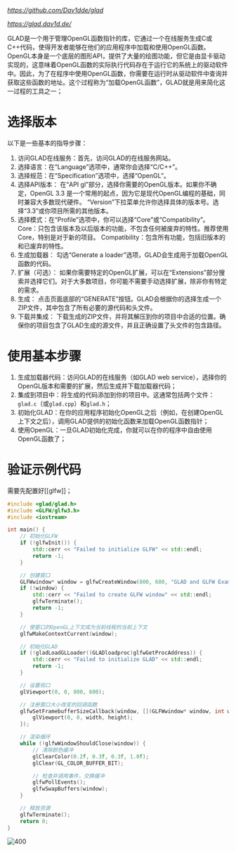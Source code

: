 *https://github.com/Dav1dde/glad*

*https://glad.dav1d.de/*

GLAD是一个用于管理OpenGL函数指针的库，它通过一个在线服务生成C或C++代码，使得开发者能够在他们的应用程序中加载和使用OpenGL函数。OpenGL本身是一个底层的图形API，提供了大量的绘图功能，但它是由显卡驱动实现的，这意味着OpenGL函数的实际执行代码存在于运行它的系统上的驱动软件中。因此，为了在程序中使用OpenGL函数，你需要在运行时从驱动软件中查询并获取这些函数的地址。这个过程称为“加载OpenGL函数”，GLAD就是用来简化这一过程的工具之一；

# 选择版本

以下是一些基本的指导步骤：
1. 访问GLAD在线服务：首先，访问GLAD的在线服务网站。
2. 选择语言：在“Language”选项中，通常你会选择“C/C++”。
3. 选择规范：在“Specification”选项中，选择“OpenGL”。
4. 选择API版本：
	在“API gl”部分，选择你需要的OpenGL版本。如果你不确定，OpenGL 3.3 是一个常用的起点，因为它是现代OpenGL编程的基础，同时兼容大多数现代硬件。
	“Version”下拉菜单允许你选择具体的版本号。选择“3.3”或你项目所需的其他版本。
5. 选择模式：在“Profile”选项中，你可以选择“Core”或“Compatibility”。
	Core：只包含该版本及以后版本的功能，不包含任何被废弃的特性。推荐使用Core，特别是对于新的项目。
	Compatibility：包含所有功能，包括旧版本的和已废弃的特性。
6. 生成加载器：
	勾选“Generate a loader”选项，GLAD会生成用于加载OpenGL函数的代码。
7. 扩展（可选）：
	如果你需要特定的OpenGL扩展，可以在“Extensions”部分搜索并选择它们。对于大多数项目，你可能不需要手动选择扩展，除非你有特定的需求。
8. 生成：
	点击页面底部的“GENERATE”按钮。GLAD会根据你的选择生成一个ZIP文件，其中包含了所有必要的源代码和头文件。
9. 下载并集成：
	下载生成的ZIP文件，并将其解压到你的项目中合适的位置。确保你的项目包含了GLAD生成的源文件，并且正确设置了头文件的包含路径。

# 使用基本步骤

1. 生成加载器代码：访问GLAD的在线服务（如GLAD web service），选择你的OpenGL版本和需要的扩展，然后生成并下载加载器代码；
2. 集成到项目中：将生成的代码添加到你的项目中。这通常包括两个文件：`glad.c`（或`glad.cpp`）和`glad.h`；
3. 初始化GLAD：在你的应用程序初始化OpenGL之后（例如，在创建OpenGL上下文之后），调用GLAD提供的初始化函数来加载OpenGL函数指针；
4. 使用OpenGL：一旦GLAD初始化完成，你就可以在你的程序中自由使用OpenGL函数了；

# 验证示例代码

需要先配置好[[glfw]]；

```cpp
#include <glad/glad.h>
#include <GLFW/glfw3.h>
#include <iostream>

int main() {
    // 初始化GLFW
    if (!glfwInit()) {
        std::cerr << "Failed to initialize GLFW" << std::endl;
        return -1;
    }

    // 创建窗口
    GLFWwindow* window = glfwCreateWindow(800, 600, "GLAD and GLFW Example", NULL, NULL);
    if (!window) {
        std::cerr << "Failed to create GLFW window" << std::endl;
        glfwTerminate();
        return -1;
    }

    // 使窗口的OpenGL上下文成为当前线程的当前上下文
    glfwMakeContextCurrent(window);

    // 初始化GLAD
    if (!gladLoadGLLoader((GLADloadproc)glfwGetProcAddress)) {
        std::cerr << "Failed to initialize GLAD" << std::endl;
        return -1;
    }

    // 设置视口
    glViewport(0, 0, 800, 600);

    // 注册窗口大小改变的回调函数
    glfwSetFramebufferSizeCallback(window, [](GLFWwindow* window, int width, int height) {
        glViewport(0, 0, width, height);
    });

    // 渲染循环
    while (!glfwWindowShouldClose(window)) {
        // 清除颜色缓冲
        glClearColor(0.2f, 0.3f, 0.3f, 1.0f);
        glClear(GL_COLOR_BUFFER_BIT);

        // 检查并调用事件，交换缓冲
        glfwPollEvents();
        glfwSwapBuffers(window);
    }

    // 释放资源
    glfwTerminate();
    return 0;
}
```

![400](https://pic-1315225359.cos.ap-shanghai.myqcloud.com/20240301143542.png)
